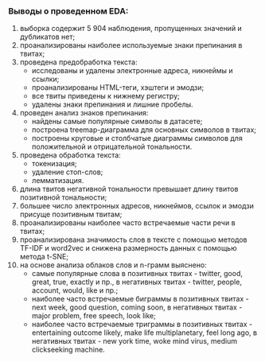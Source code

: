 ### Выводы о проведенном EDA:
1. выборка содержит 5 904 наблюдения, пропущенных значений и дубликатов нет;
2. проанализированы наиболее используемые знаки препинания в твитах;
3. проведена предобработка текста:
   - исследованы и удалены электронные адреса, никнеймы и ссылки;
   - проанализированы HTML-теги, хэштеги и эмодзи;
   - все твиты приведены к нижнему регистру;
   - удалены знаки препинания и лишние пробелы.
4. проведен анализ знаков препинания:
   - найдены самые популярные символы в датасете;
   - построена treemap-диаграмма для основных символов в твитах;
   - построены круговые и столбчатые диаграммы символов для положительной и отрицательной тональности.
5. проведена обработка текста:
   - токенизация;
   - удаление стоп-слов;
   - лемматизация.
6. длина твитов негативной тональности превышает длину твитов позитивной тональности;
7. большее число электронных адресов, никнеймов, ссылок и эмодзи присуще позитивным твитам;
8. проанализированы наиболее часто встречаемые части речи в твитах;
9. проанализирована значимость слов в тексте с помощью методов TF-IDF и word2vec и снижена размерность данных с помощью метода t-SNE;
10. на основе анализа облаков слов и n-грамм выяснено:
    - самые популярные слова в позитивных твитах - twitter, good, great, true, exactly и пр., в негативных твитах - twitter, people, account, would, like и пр.;
    - наиболее часто встречаемые биграммы в позитивных твитах - next week, good question, coming soon, в негативных твитах - major problem, free speech, look like;
    - наиболее часто встречаемые триграммы в позитивных твитах - entertaining outcome likely, make life multiplanetary, feel long ago, в негативных твитах - new york time, woke mind virus, medium clickseeking machine.
  
